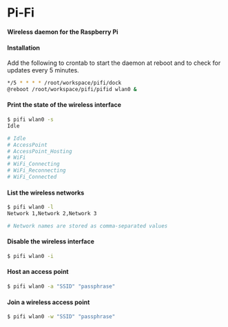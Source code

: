 # Pi-Fi
**Wireless daemon for the Raspberry Pi**

#### Installation
Add the following to crontab to start the daemon at reboot and to check for updates every 5 minutes.

``` bash
*/5 * * * * /root/workspace/pifi/dock
@reboot /root/workspace/pifi/pifid wlan0 &
```

#### Print the state of the wireless interface

``` bash
$ pifi wlan0 -s
Idle

# Idle
# AccessPoint
# AccessPoint_Hosting
# WiFi
# WiFi_Connecting
# WiFi_Reconnecting
# WiFi_Connected
```

#### List the wireless networks

``` bash
$ pifi wlan0 -l
Network 1,Network 2,Network 3

# Network names are stored as comma-separated values
```

#### Disable the wireless interface

``` bash
$ pifi wlan0 -i
```

#### Host an access point

``` bash
$ pifi wlan0 -a "SSID" "passphrase"
```

#### Join a wireless access point

``` bash
$ pifi wlan0 -w "SSID" "passphrase"
```
